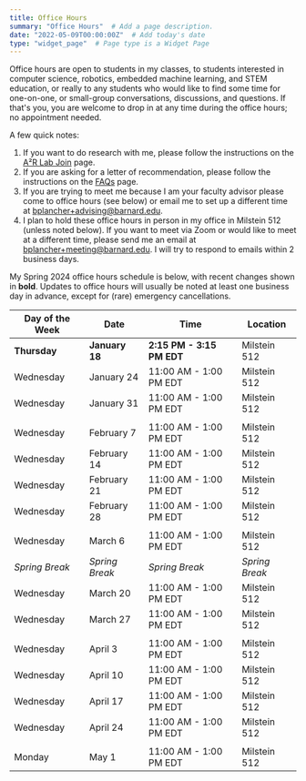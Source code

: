 ```yaml
---
title: Office Hours
summary: "Office Hours"  # Add a page description.
date: "2022-05-09T00:00:00Z"  # Add today's date
type: "widget_page"  # Page type is a Widget Page
---
```


Office hours are open to students in my classes, to students interested in computer science, robotics, embedded machine learning, and STEM education, or really to any students who would like to find some time for one-on-one, or small-group conversations, discussions, and questions. If that's you, you are welcome to drop in at any time during the office hours; no appointment needed.

A few quick notes:
1. If you want to do research with me, please follow the instructions on the [A²R Lab Join](https://a2r-lab.org/join) page.
2. If you are asking for a letter of recommendation, please follow the instructions on the [FAQs](/faqs) page.
3. If you are trying to meet me because I am your faculty advisor please come to office hours (see below) or email me to set up a different time at [bplancher+advising@barnard.edu](mailto:bplancher+advising@barnard.edu).
4. I plan to hold these office hours in person in my office in Milstein 512 (unless noted below). If you want to meet via Zoom or would like to meet at a different time, please send me an email at [bplancher+meeting@barnard.edu](mailto:bplancher+meeting@barnard.edu). I will try to respond to emails within 2 business days.

My Spring 2024 office hours schedule is below, with recent changes shown in **bold**. Updates to office hours will usually be noted at least one business day in advance, except for (rare) emergency cancellations.

| Day of the Week | Date             | Time                        | Location      |
|-----------------|------------------|-----------------------------|---------------|
| **Thursday**    | **January 18**   | **2:15 PM - 3:15 PM EDT**  | Milstein 512  |
| Wednesday       | January 24       | 11:00 AM - 1:00 PM EDT      | Milstein 512  |
| Wednesday       | January 31       | 11:00 AM - 1:00 PM EDT      | Milstein 512  |
|                 |                  |                             |               |
| Wednesday       | February 7       | 11:00 AM - 1:00 PM EDT      | Milstein 512  |
| Wednesday       | February 14      | 11:00 AM - 1:00 PM EDT      | Milstein 512  |
| Wednesday       | February 21      | 11:00 AM - 1:00 PM EDT      | Milstein 512  |
| Wednesday       | February 28      | 11:00 AM - 1:00 PM EDT      | Milstein 512  |
|                 |                  |                             |               |
| Wednesday       | March 6          | 11:00 AM - 1:00 PM EDT      | Milstein 512  |
| *Spring Break*  | *Spring Break*   | *Spring Break*              | *Spring Break*|
| Wednesday       | March 20         | 11:00 AM - 1:00 PM EDT      | Milstein 512  |
| Wednesday       | March 27         | 11:00 AM - 1:00 PM EDT      | Milstein 512  |
|                 |                  |                             |               |
| Wednesday   	  | April 3          | 11:00 AM - 1:00 PM EDT      | Milstein 512  |
| Wednesday   	  | April 10         | 11:00 AM - 1:00 PM EDT      | Milstein 512  |
| Wednesday   	  | April 17         | 11:00 AM - 1:00 PM EDT      | Milstein 512  |
| Wednesday   	  | April 24         | 11:00 AM - 1:00 PM EDT      | Milstein 512  |
|                 |                  |                             |               |
| Monday      	  | May 1            | 11:00 AM - 1:00 PM EDT      | Milstein 512  |

<!-- **For Fall 2023, my office hours will begin the semester by appointment only and generally over [Zoom](/zoom) as I will be on parental course release.** -->

<!-- For Spring 2023, my office hours will generally be Monday 2:30-3PM and Wednesday 10:00am-11:30AM (originally 10-12 on Wednesdays), with changes and cancellations due to scheduling conflicts or holidays. The full schedule is below, with changes shown in **bold**. Updates to office hours will usually be noted at least a 48 hours in advance, except for (rare) emergency cancellations.

| Day of the Week | Date             | Time                        | Location      |
|-----------------|------------------|-----------------------------|---------------|
| **Tuesday**     | **January 17**   | **4:00 PM - 6:00 PM EDT**   | Milstein 512  |
| Wednesday       | January 25       | 10:00 AM - 12:00 PM EDT     | Milstein 512  |
|                 |                  |                             |               |
| Wednesday       | February 1       | 10:00 AM - 12:00 PM EDT     | Milstein 503  |
| **Thursday**    | **February 9**   | **11:00 AM - 1:00 PM EDT**  | [**Zoom**](/zoom) |
| Wednesday       | February 15      | 10:00 AM - 12:00 PM EDT     | Milstein 503  |
| **Tuesday**     | **February 21**  | **4:30 PM - 5:30 PM EDT**   | **Milstein 512**  |
| Wednesday       | February 22      | **11-11:30 AM, 12:30-1 PM EDT** | Milstein 503  |
|                 |                  |                             |               |
| **Tuesday**     | **February 28**  | **4:00 PM - 6:00 PM EDT**   | Milstein 503  |
| **Thursday**    | **March 2**      | **5:00 PM - 5:30 PM EDT**   | [**Zoom**](/zoom) |
| **Monday**      | **March 6**      | **2:30 PM - 3:00 PM EDT**   | **Diana LL**  |
| **Tuesday**     | **March 7**      | **3:30-4:30, 6-7 PM EDT**   | Milstein 503  |
| *Spring Break*  | *Spring Break*   | *Spring Break*              | *Spring Break*|
| **Monday**      | **March 20**     | **5:00 PM - 6:00 PM EDT**   | [**Zoom**](/zoom) |
| Wednesday       | March 22         | **10:30 AM - 11:30 AM EDT** | [**Zoom**](/zoom) |
| Monday      	  | March 27         | 2:30 PM - 3:00 PM EDT       | Milstein 512  |
| ~~Wednesday~~   | ~~March 29~~     | ~~10:00 AM - 11:30 AM EDT~~ | ~~Milstein 503~~  |
|                 |                  |                             |               |
| Monday      	  | April 3          | 2:30 PM - 3:00 PM EDT       | Milstein 512  |
| Wednesday       | April 5          | 10:00 AM - 11:30 AM EDT     | Milstein 503  |
| Monday      	  | April 10         | **2:30 PM - 3:30 PM EDT**   | Milstein 512  |
| **Tuesday**     | **April 11**     | **11:30 AM - 12:30 PM EDT** | Milstein 503  |
| Monday      	  | April 17         | **8:30 PM - 9:30 PM EDT**   | Milstein 503  |
| Monday      	  | April 24         | **5:30 PM - 6:00 PM EDT**   | Milstein 512  |
| Wednesday       | April 26         | 10:00 AM - 11:30 AM EDT     | Milstein 503  |
|                 |                  |                             |               |
| Monday      	  | May 1            | 2:30 PM - 3:00 PM EDT       | Milstein 512  |
| **Tuesday**     | May 2            | 2:30 PM - 4:00 PM EDT       | Milstein 503  | -->

<!--
For Fall 2022, my office hours were originally 11:00am-1:00pm or 2:00pm-4:00pm on Tuesdays, with some changes and cancellations due to schedule conflicts or holidays, but have moved to be a bit more sporadic to better account for student needs. The full schedule is below, with changes shown in **bold**. Updates to office hours will usually be noted at least a week in advance, except for (rare) emergency cancellations.

**Note that due to personal reasons, for November, I request that students mask during OHs.**
-->

<!--
| Day of the Week | Date             | Time                        | Location      |
|-----------------|------------------|-----------------------------|---------------|
| **Wednesday**   | **September 7**  | **2:00 PM - 4:00 PM EDT**   | Milstein 512  |
| Tuesday         | September 13     | 11:00 AM - 1:00 PM EDT      | Milstein 512  |
| Tuesday         | September 20     | 11:00 AM - 1:00 PM EDT      | Milstein 512  |
| **Wednesday**   | **September 28** | **4:00 PM - 6:00 PM EDT**   | Milstein 512  |
|                 |                  |                             |               |
| Tuesday         | October 4        | 11:00 AM - 1:00 PM EDT      | Milstein 512  |
| Tuesday         | October 11       | 11:00 AM - 1:00 PM EDT      | Milstein 512  |
| **Tuesday**     | **October 18**   | **2:00 PM - 4:00 PM EDT**   | Milstein 512  |
| Tuesday         | October 25       | 2:00 PM - 4:00 PM EDT       | Milstein 512  |
| **Monday**      | **October 31**   | **7:30 PM - 9:30 PM EDT**   | **DIA LL103** |
|                 |                  |                             |               |
| **Wednesday**   | **November 9**   | **4:00 PM - 6:00 PM EDT**   | Milstein 512  |
| **Monday**      | **November 14**  | **7:30 PM - 9:30 PM EDT**   | **Zoom Only** |
| **Monday**      | **November 21**  | **4:00 PM - 6:00 PM EDT**   | Milstein 512  |
| Tuesday         | November 29      | **5:00 PM - 7:00 PM EDT**   | Milstein 512  |
|                 |                  |                             |               |
| Tuesday         | December 6       | **12:00 PM - 2:00 PM EDT**  | Milstein 512  |
| Tuesday         | December 13      | **2:00 PM - 4:00 PM EDT**   | Milstein 512  |
-->